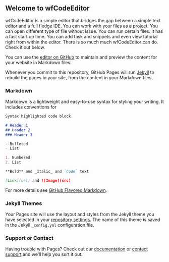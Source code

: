## Welcome to wfCodeEditor

wfCodeEditor is a simple editor that bridges the gap between a simple text editor and a full fledge IDE. You can work with your files as a project. You can open different type of 
file without issue. You can run certain files. It has a fast start up time. You can add task and snippets and even view tutorial right from within the editor. 
There is so much much wfCodeEditor can do. Check it out below.

You can use the [editor on GitHub](https://github.com/wyntonfranklin/wfcodeeditor/edit/master/docs/index.md) to maintain and preview the content for your website in Markdown files.

Whenever you commit to this repository, GitHub Pages will run [Jekyll](https://jekyllrb.com/) to rebuild the pages in your site, from the content in your Markdown files.

### Markdown

Markdown is a lightweight and easy-to-use syntax for styling your writing. It includes conventions for

```markdown
Syntax highlighted code block

# Header 1
## Header 2
### Header 3

- Bulleted
- List

1. Numbered
2. List

**Bold** and _Italic_ and `Code` text

[Link](url) and ![Image](src)
```

For more details see [GitHub Flavored Markdown](https://guides.github.com/features/mastering-markdown/).

### Jekyll Themes

Your Pages site will use the layout and styles from the Jekyll theme you have selected in your [repository settings](https://github.com/wyntonfranklin/wfcodeeditor/settings/pages). The name of this theme is saved in the Jekyll `_config.yml` configuration file.

### Support or Contact

Having trouble with Pages? Check out our [documentation](https://docs.github.com/categories/github-pages-basics/) or [contact support](https://support.github.com/contact) and we’ll help you sort it out.
